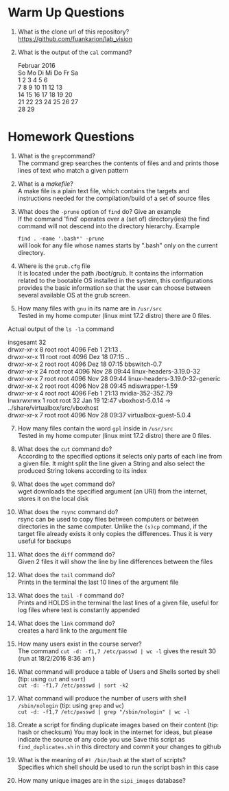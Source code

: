 # Warm Up Questions

1.  What is the clone url of this repository? <br>
    https://github.com/fuankarion/lab_vision

2.  What is the output of the ``cal`` command?<br>

       Februar 2016      
So Mo Di Mi Do Fr Sa  
    1  2  3  4  5  6  
 7  8  9 10 11 12 13  
14 15 16 17 18 19 20  
21 22 23 24 25 26 27  
28 29

# Homework Questions

1.  What is the ``grep``command? <br>
    The command grep searches the contents of files and and prints those lines of text who match a given pattern 

2.  What is a *makefile*? <br>
    A make file is a plain text file, which contains the targets and instructions needed for the compilation/build of a set of  source files

4.  What does the ``-prune`` option of ``find`` do? Give an example <br>
    If the command 'find' operates over a (set of) directory(ies) the find command will not descend into the directory hierarchy. Example <br>

	``find . -name '.bash*' -prune`` <br>
    will look for any file whose names starts by ".bash" only on the current directory.<br>

5.  Where is the ``grub.cfg``  file <br>
    It is located under the path /boot/grub.  It contains the information related to the bootable OS installed in the system, this configurations provides the basic information so that the user can choose between several available OS at the grub screen.<br> 

6.  How many files with ``gnu`` in its name are in ``/usr/src`` <br>
    Tested in my home computer (linux mint 17.2 distro) there are 0 files. <br>

Actual output of the ``ls -la`` command<br>

insgesamt 32 <br>
drwxr-xr-x  8 root root 4096 Feb  1 21:13 .<br>
drwxr-xr-x 11 root root 4096 Dez 18 07:15 ..<br>
drwxr-xr-x  2 root root 4096 Dez 18 07:15 bbswitch-0.7<br>
drwxr-xr-x 24 root root 4096 Nov 28 09:44 linux-headers-3.19.0-32<br>
drwxr-xr-x  7 root root 4096 Nov 28 09:44 linux-headers-3.19.0-32-generic<br>
drwxr-xr-x  2 root root 4096 Nov 28 09:45 ndiswrapper-1.59<br>
drwxr-xr-x  4 root root 4096 Feb  1 21:13 nvidia-352-352.79<br>
lrwxrwxrwx  1 root root   32 Jan 19 12:47 vboxhost-5.0.14 -> ../share/virtualbox/src/vboxhost<br>
drwxr-xr-x  7 root root 4096 Nov 28 09:37 virtualbox-guest-5.0.4<br>

7.  How many files contain the word ``gpl`` inside in ``/usr/src``<br>
    Tested in my home computer (linux mint 17.2 distro) there are 0 files. 

8.  What does the ``cut`` command do? <br>
    According to the specified options it selects only parts of each line from a given file. It might split the line given a String and also select the produced String tokens according to its index

9.  What does the ``wget`` command do? <br>
    wget downloads the specified argument (an URI) from the internet, stores it on the local disk

9.  What does the ``rsync`` command do? <br>
    rsync can be used to copy files between computers or between directories in the same computer. Unlike the ``(s)cp`` command,  if the target file already exists it only copies the differences. Thus it is very useful for backups

10.  What does the ``diff`` command do? <br>
    Given 2 files it will show the line by line differences between the files

10.  What does the ``tail`` command do? <br>
   Prints in the terminal the last 10 lines of the argument file

10.  What does the ``tail -f`` command do? <br>
    Prints and HOLDS in the terminal the last lines of a given file, useful for log files where text is constantly appended

10.  What does the ``link`` command do? <br>
    creates a hard link to the argument file

11.  How many users exist in the course server? <br>
    The command ``cut -d: -f1,7 /etc/passwd | wc -l``  gives the result 30 (run at 18/2/2016 8:36 am )

12. What command will produce a table of Users and Shells sorted by shell (tip: using ``cut`` and ``sort``) <br>
    ``cut -d: -f1,7 /etc/passwd | sort -k2``

13. What command will produce the number of users with shell ``/sbin/nologin`` (tip: using ``grep`` and ``wc``) <br>
    ``cut -d: -f1,7 /etc/passwd | grep "/sbin/nologin" | wc -l``

15. Create a script for finding duplicate images based on their content (tip: hash or checksum)
    You may look in the internet for ideas, but please indicate the source of any code you use
    Save this script as ``find_duplicates.sh`` in this directory and commit your changes to github

16. What is the meaning of ``#! /bin/bash`` at the start of scripts? <br>
    Specifies which shell should be used to run the script bash in this case

17. How many unique images are in the ``sipi_images`` database? <br>
    
    


